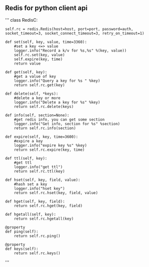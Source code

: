 ## Redis for python client api

'''
class RedisC:

    self.rc = redis.Redis(host=host, port=port, password=auth, socket_timeout=3, socket_connect_timeout=3, retry_on_timeout=1)

    def set(self, key, value, time=3360):
        #set a key <=> value
        logger.info("Record a k/v for %s,%s" %(key, value))
        self.rc.set(key, value)
        self.expire(key, time)
        return value

    def get(self, key):
        #get a value of key
        logger.info("Query a key for %s " %key)
        return self.rc.get(key)

    def delete(self, *keys):
        #delete a key or more
        logger.info("Delete a key for %s" %key)
        return self.rc.delete(keys)

    def info(self, section=None):
        #get redis info, you can get some section
        logger.info("Get info, section for %s" %section)
        return self.rc.info(section)

    def expire(self, key, time=3600):
        #expire a key
        logger.info("expire key %s" %key)
        return self.rc.expire(key, time)

    def ttl(self, key):
        #get ttl
        logger.info("get ttl")
        return self.rc.ttl(key)

    def hset(self, key, field, value):
        #hash set a key
        logger.info("hset key")
        return self.rc.hset(key, field, value)

    def hget(self, key, field):
        return self.rc.hget(key, field)

    def hgetall(self, key):
        return self.rc.hgetall(key)

    @property
    def ping(self):
        return self.rc.ping()

    @property
    def keys(self):
        return self.rc.keys()
'''